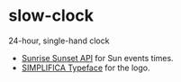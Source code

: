 # slow-clock
24-hour, single-hand clock

- [Sunrise Sunset API](https://sunrise-sunset.org/api) for Sun events times.
- [SIMPLIFICA Typeface](https://www.behance.net/gallery/14209843/SIMPLIFICA-Typeface-Free) for the logo.
